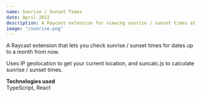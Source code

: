 ```yaml
---
name: Sunrise / Sunset Times
date: April 2022
description: A Raycast extension for viewing sunrise / sunset times at your current location.
image: "/sunrise.png"
---
```


A Raycast extension that lets you check sunrise / sunset times for dates up to a month from now.

Uses IP geolocation to get your current location, and suncalc.js to calculate sunrise / sunset times.

**Technologies used**  
TypeScript, React
